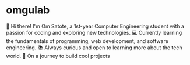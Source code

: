 # omgulab
👋 Hi there! I'm Om Satote, a 1st-year Computer Engineering student with a passion for coding and exploring new technologies. 💻 Currently learning the fundamentals of programming, web development, and software engineering. 📚 Always curious and open to learning more about the tech world. 🌱 On a journey to build cool projects 
